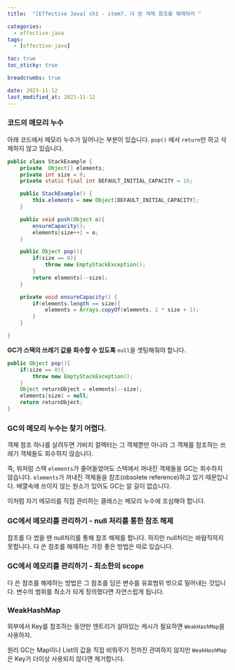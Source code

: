 ```yaml
---
title:  "[Effective Java] ch1 - item7. 다 쓴 객체 참조를 해제하라 "

categories:
  - effective-java
tags:
  - [effective-java]

toc: true
toc_sticky: true

breadcrumbs: true

date: 2023-11-12
last_modified_at: 2023-11-12
---
```


### 코드의 메모리 누수
아래 코드에서 메모리 누수가 일어나는 부분이 있습니다.
`pop()` 에서 `return`만 하고 삭제하지 않고 있습니다.
```java
public class StackExample {
    private  Object[] elements;
    private int size = 0;
    private static final int DEFAULT_INITIAL_CAPACITY = 16;

    public StackExample() {
        this.elements = new Object[DEFAULT_INITIAL_CAPACITY];
    }

    public void push(Object o){
        ensureCapacity();
        elements[size++] = o;
    }

    public Object pop(){
        if(size == 0){
            throw new EmptyStackException();
        }
        return elements[--size];
    }

    private void ensureCapacity() {
        if(elements.length == size){
            elements = Arrays.copyOf(elements, 2 * size + 1);
        }
    }

}
```


**GC가 스택의 쓰레기 값을 회수할 수 있도록** `null`을 셋팅해줘야 합니다.
```java
public Object pop(){
    if(size == 0){
        throw new EmptyStackException();
    }
    Object returnObject = elements[--size];
    elements[size] = null;
    return returnObject;
}
```

### GC의 메모리 누수는 찾기 어렵다.
객체 참조 하나를 살려두면 가비지 컬렉터는 그 객체뿐만 아니라 그 객체를 참조하는 쓰레기 객체들도 회수하지 않습니다.


즉, 위처럼 스택 `elements`가 줄어들었어도 스택에서 꺼내진 객체들을 GC는 회수하지 않습니다.
`elements`가 꺼내진 객체들을 참조(obsolete reference)하고 있기 때문입니다.
배열속에 쓰이지 않는 원소가 있어도 GC는 알 길이 없습니다.

이처럼 자기 메모리를 직접 관리하는 클래스는 메모리 누수에 조심해야 합니다.

### GC에서 메모리를 관리하기 - null 처리를 통한 참조 해제
참조를 다 썼을 땐 null처리를 통해 참조 해제를 합니다.
하지만 null처리는 바람직하지 못합니다.
다 쓴 참조를 해제하는 가장 좋은 방법은 따로 있습니다.

### GC에서 메모리를 관리하기 - 최소한의 scope
다 쓴 참조를 해제하는 방법은 그 참조를 담은 변수를 유효범위 밖으로 밀어내는 것입니다.
변수의 범위를 최소가 되게 정의했다면 자연스럽게 됩니다.

### WeakHashMap
외부에서 Key를 참조하는 동안만 엔트리가 살아있는 캐시가 필요하면 `WeakHashMap`을 사용하자.

원리 GC는 Map이나 List의 값을 직접 비워주기 전까진 관여하지 않지만 `WeakHashMap`은 Key가 더이상 사용되지 않다면 제거합니다.
